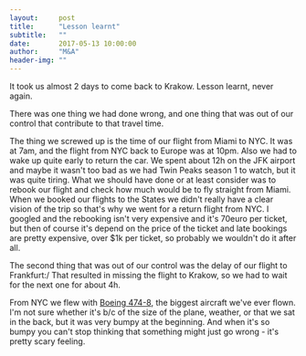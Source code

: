 ```yaml
---
layout:     post
title:      "Lesson learnt"
subtitle:   ""
date:       2017-05-13 10:00:00
author:     "M&A"
header-img: ""
---
```


It took us almost 2 days to come back to Krakow. Lesson learnt, never again.

There was one thing we had done wrong, and one thing that was out of our control that contribute to that travel time.

The thing we screwed up is the time of our flight from Miami to NYC. It was at 7am, and the flight from NYC back to Europe was at 10pm.
Also we had to wake up quite early to return the car.
We spent about 12h on the JFK airport and maybe it wasn't too bad as we had Twin Peaks season 1 to watch, but it was quite tiring.
What we should have done or at least consider was to rebook our flight and check how much would be to fly straight from Miami.
When we booked our flights to the States we didn't really have a clear vision of the trip so that's why we went for a return flight from NYC.
I googled and the rebooking isn't very expensive and it's 70euro per ticket, but then of course it's depend on the price of the ticket and late bookings are pretty expensive, over $1k per ticket, so probably we wouldn't do it after all.

The second thing that was out of our control was the delay of our flight to Frankfurt:/ That resulted in missing the flight to Krakow, so we had to wait for the next one for about 4h.

From NYC we flew with [Boeing 474-8](https://en.wikipedia.org/wiki/Boeing_747-8), the biggest aircraft we've ever flown. I'm not sure whether it's b/c of the size of the plane, weather, or that we sat in the back, but it was very bumpy at the beginning. And when it's so bumpy you can't stop thinking that something might just go wrong - it's pretty scary feeling.
